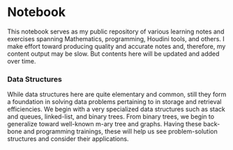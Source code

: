 # Notebook
This notebook serves as my public repository of various learning notes and exercises spanning Mathematics, programming, Houdini tools, and others. I make effort toward producing quality and accurate notes and, therefore, my content output may be slow. But contents here will be updated and added over time. 

### Data Structures
While data structures here are quite elementary and common, still they form a foundation in solving data problems pertaining to in storage and retrieval efficiencies. We begin with a very specialized data structures such as stack and queues, linked-list, and binary trees. From binary trees, we begin to generalize toward well-known m-ary tree and graphs. Having these back-bone and programming trainings, these will help us see problem-solution structures and consider their applications.

